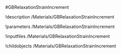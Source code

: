 <!-- MOOSE Object Documentation Stub: Remove this when content is added. -->
#GBRelaxationStrainIncrement

!description /Materials/GBRelaxationStrainIncrement

!parameters /Materials/GBRelaxationStrainIncrement

!inputfiles /Materials/GBRelaxationStrainIncrement

!childobjects /Materials/GBRelaxationStrainIncrement
